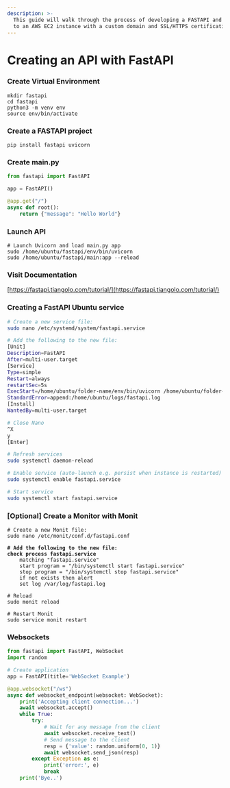 ```yaml
---
description: >-
  This guide will walk through the process of developing a FASTAPI and deploying
  to an AWS EC2 instance with a custom domain and SSL/HTTPS certification.
---
```


# Creating an API with FastAPI

### Create Virtual Environment

```
mkdir fastapi
cd fastapi
python3 -m venv env
source env/bin/activate
```

### Create a FASTAPI project

```
pip install fastapi uvicorn
```

### Create main.py

```python
from fastapi import FastAPI

app = FastAPI()

@app.get("/")
async def root():
    return {"message": "Hello World"}
```

### Launch API

```shell
# Launch Uvicorn and load main.py app
sudo /home/ubuntu/fastapi/env/bin/uvicorn 
sudo /home/ubuntu/fastapi/main:app --reload
```

### Visit Documentation

[https://fastapi.tiangolo.com/tutorial/](https://fastapi.tiangolo.com/tutorial/)

### Creating a FastAPI Ubuntu service

```bash
# Create a new service file:
sudo nano /etc/systemd/system/fastapi.service

# Add the following to the new file:
[Unit]
Description=FastAPI
After=multi-user.target
[Service]
Type=simple
Restart=always
restartSec=5s
ExecStart=/home/ubuntu/folder-name/env/bin/uvicorn /home/ubuntu/folder-name/main:app --reload --port 8000 --host 0.0.0.0 >StandardOutput=append:/home/ubuntu/logs/fastapi.log
StandardError=append:/home/ubuntu/logs/fastapi.log
[Install]
WantedBy=multi-user.target

# Close Nano
^X
y
[Enter]

# Refresh services
sudo systemctl daemon-reload

# Enable service (auto-launch e.g. persist when instance is restarted)
sudo systemctl enable fastapi.service

# Start service
sudo systemctl start fastapi.service
```

### \[Optional] Create a Monitor with Monit

<pre class="language-bash"><code class="lang-bash"># Create a new Monit file:
sudo nano /etc/monit/conf.d/fastapi.conf

<strong># Add the following to the new file:
</strong><strong>check process fastapi.service
</strong>    matching "fastapi.service"
    start program = "/bin/systemctl start fastapi.service"
    stop program = "/bin/systemctl stop fastapi.service"
    if not exists then alert
    set log /var/log/fastapi.log

# Reload
sudo monit reload

# Restart Monit
sudo service monit restart
</code></pre>

### Websockets

```python
from fastapi import FastAPI, WebSocket
import random

# Create application
app = FastAPI(title='WebSocket Example')

@app.websocket("/ws")
async def websocket_endpoint(websocket: WebSocket):
    print('Accepting client connection...')
    await websocket.accept()
    while True:
        try:
            # Wait for any message from the client
            await websocket.receive_text()
            # Send message to the client
            resp = {'value': random.uniform(0, 1)}
            await websocket.send_json(resp)
        except Exception as e:
            print('error:', e)
            break
    print('Bye..')
```
